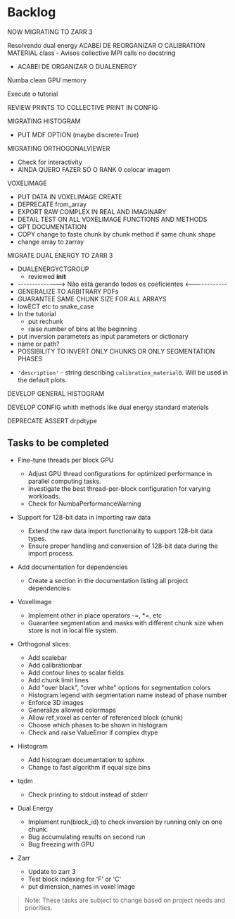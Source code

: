 # Backlog

NOW MIGRATING TO ZARR 3

Resolvendo dual energy
ACABEI DE REORGANIZAR O CALIBRATION MATERIAL class
    - Avisos collective MPI calls no docstring
- ACABEI DE ORGANIZAR O DUALENERGY


Numba clean GPU memory

Execute o tutorial

REVIEW PRINTS TO COLLECTIVE PRINT IN CONFIG

MIGRATING HISTOGRAM
  - PUT MDF OPTION (maybe discrete=True)

MIGRATING ORTHOGONALVIEWER
  - Check for interactivity
  - AINDA QUERO FAZER SÓ O RANK 0 colocar imagem

VOXELIMAGE
  - PUT DATA IN VOXELIMAGE CREATE
  - DEPRECATE from_array
  - EXPORT RAW COMPLEX IN REAL AND IMAGINARY
  - DETAIL TEST ON ALL VOXELIMAGE FUNCTIONS AND METHODS
  - GPT DOCUMENTATION
  - COPY change to faste chunk by chunk method if same chunk shape
  - change array to zarray


MIGRATE DUAL ENERGY TO ZARR 3
  - DUALENERGYCTGROUP
      - reviewed __init__
  - --------------> Não está gerando todos os coeficientes <------------
  - GENERALIZE TO ARBITRARY PDFs
  - GUARANTEE SAME CHUNK SIZE FOR ALL ARRAYS
  - lowECT etc to snake_case
  - In the tutorial
    - put rechunk
    - raise number of bins at the beginning
  - put inversion parameters as input parameters or dictionary
  - name or path?
  - POSSIBILITY TO INVERT ONLY CHUNKS OR ONLY SEGMENTATION PHASES
  * ``'description'`` - string describing `calibration_material0`. Will be
    used in the default plots.



DEVELOP GENERAL HISTOGRAM

DEVELOP CONFIG whith methods like dual energy standard materials

DEPRECATE ASSERT drpdtype


## Tasks to be completed

- Fine-tune threads per block GPU
    - Adjust GPU thread configurations for optimized performance in parallel computing tasks.
    - Investigate the best thread-per-block configuration for varying workloads.
    - Check for NumbaPerformanceWarning

- Support for 128-bit data in importing raw data
    - Extend the raw data import functionality to support 128-bit data types.
    - Ensure proper handling and conversion of 128-bit data during the import process.

- Add documentation for dependencies
    - Create a section in the documentation listing all project dependencies.

- VoxelImage
    - Implement other in place operators -=, *=, etc
    - Guarantee segmentation and masks with different chunk size when store is not in local file system.

- Orthogonal slices:
    - Add scalebar
    - Add calibrationbar
    - Add contour lines to scalar fields
    - Add chunk limit lines
    - Add "over black", "over white" options for segmentation colors
    - Histogram legend with segmentation name instead of phase number
    - Enforce 3D images
    - Generalize allowed colormaps
    - Allow ref_voxel as center of referenced block (chunk)
    - Choose which phases to be shown in histogram
    - Check and raise ValueError if complex dtype


- Histogram
    - Add histogram documentation to sphinx
    - Change to fast algorithm if equal size bins

- tqdm
    - Check printing to stdout instead of stderr

- Dual Energy
    - Implement run(block_id) to check inversion by running only on one chunk.
    - Bug accumulating results on second run
    - Bug freezing with GPU

- Zarr
    - Update to zarr 3
    - Test block indexing for 'F' or 'C'
    - put dimension_names in voxel image

> Note: These tasks are subject to change based on project needs and priorities.
